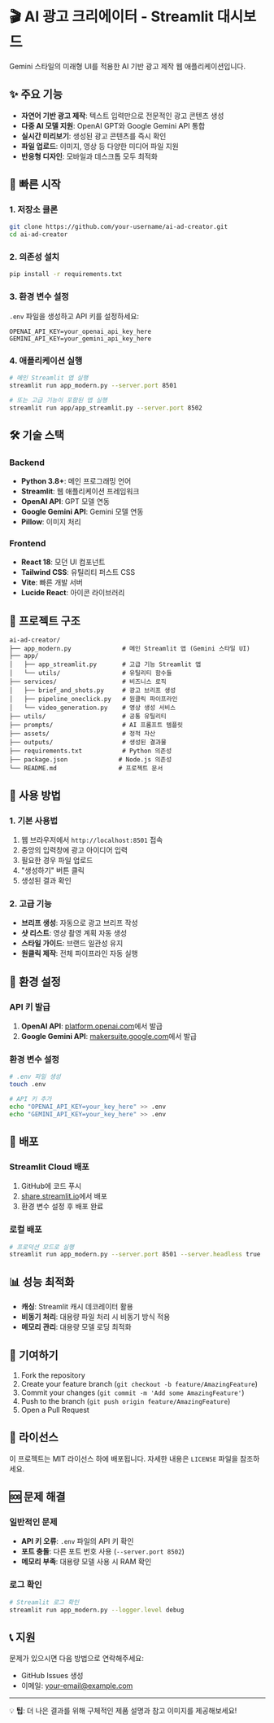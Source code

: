 # 🎬 AI 광고 크리에이터 - Streamlit 대시보드

Gemini 스타일의 미래형 UI를 적용한 AI 기반 광고 제작 웹 애플리케이션입니다.

## ✨ 주요 기능

- **자연어 기반 광고 제작**: 텍스트 입력만으로 전문적인 광고 콘텐츠 생성
- **다중 AI 모델 지원**: OpenAI GPT와 Google Gemini API 통합
- **실시간 미리보기**: 생성된 광고 콘텐츠를 즉시 확인
- **파일 업로드**: 이미지, 영상 등 다양한 미디어 파일 지원
- **반응형 디자인**: 모바일과 데스크톱 모두 최적화

## 🚀 빠른 시작

### 1. 저장소 클론
```bash
git clone https://github.com/your-username/ai-ad-creator.git
cd ai-ad-creator
```

### 2. 의존성 설치
```bash
pip install -r requirements.txt
```

### 3. 환경 변수 설정
`.env` 파일을 생성하고 API 키를 설정하세요:
```env
OPENAI_API_KEY=your_openai_api_key_here
GEMINI_API_KEY=your_gemini_api_key_here
```

### 4. 애플리케이션 실행
```bash
# 메인 Streamlit 앱 실행
streamlit run app_modern.py --server.port 8501

# 또는 고급 기능이 포함된 앱 실행
streamlit run app/app_streamlit.py --server.port 8502
```

## 🛠 기술 스택

### Backend
- **Python 3.8+**: 메인 프로그래밍 언어
- **Streamlit**: 웹 애플리케이션 프레임워크
- **OpenAI API**: GPT 모델 연동
- **Google Gemini API**: Gemini 모델 연동
- **Pillow**: 이미지 처리

### Frontend
- **React 18**: 모던 UI 컴포넌트
- **Tailwind CSS**: 유틸리티 퍼스트 CSS
- **Vite**: 빠른 개발 서버
- **Lucide React**: 아이콘 라이브러리

## 📁 프로젝트 구조

```
ai-ad-creator/
├── app_modern.py              # 메인 Streamlit 앱 (Gemini 스타일 UI)
├── app/
│   ├── app_streamlit.py       # 고급 기능 Streamlit 앱
│   └── utils/                 # 유틸리티 함수들
├── services/                  # 비즈니스 로직
│   ├── brief_and_shots.py     # 광고 브리프 생성
│   ├── pipeline_oneclick.py   # 원클릭 파이프라인
│   └── video_generation.py    # 영상 생성 서비스
├── utils/                     # 공통 유틸리티
├── prompts/                   # AI 프롬프트 템플릿
├── assets/                    # 정적 자산
├── outputs/                   # 생성된 결과물
├── requirements.txt           # Python 의존성
├── package.json              # Node.js 의존성
└── README.md                 # 프로젝트 문서
```

## 🎯 사용 방법

### 1. 기본 사용법
1. 웹 브라우저에서 `http://localhost:8501` 접속
2. 중앙의 입력창에 광고 아이디어 입력
3. 필요한 경우 파일 업로드
4. "생성하기" 버튼 클릭
5. 생성된 결과 확인

### 2. 고급 기능
- **브리프 생성**: 자동으로 광고 브리프 작성
- **샷 리스트**: 영상 촬영 계획 자동 생성
- **스타일 가이드**: 브랜드 일관성 유지
- **원클릭 제작**: 전체 파이프라인 자동 실행

## 🔧 환경 설정

### API 키 발급
1. **OpenAI API**: [platform.openai.com](https://platform.openai.com)에서 발급
2. **Google Gemini API**: [makersuite.google.com](https://makersuite.google.com)에서 발급

### 환경 변수 설정
```bash
# .env 파일 생성
touch .env

# API 키 추가
echo "OPENAI_API_KEY=your_key_here" >> .env
echo "GEMINI_API_KEY=your_key_here" >> .env
```

## 🚀 배포

### Streamlit Cloud 배포
1. GitHub에 코드 푸시
2. [share.streamlit.io](https://share.streamlit.io)에서 배포
3. 환경 변수 설정 후 배포 완료

### 로컬 배포
```bash
# 프로덕션 모드로 실행
streamlit run app_modern.py --server.port 8501 --server.headless true
```

## 📊 성능 최적화

- **캐싱**: Streamlit 캐시 데코레이터 활용
- **비동기 처리**: 대용량 파일 처리 시 비동기 방식 적용
- **메모리 관리**: 대용량 모델 로딩 최적화

## 🤝 기여하기

1. Fork the repository
2. Create your feature branch (`git checkout -b feature/AmazingFeature`)
3. Commit your changes (`git commit -m 'Add some AmazingFeature'`)
4. Push to the branch (`git push origin feature/AmazingFeature`)
5. Open a Pull Request

## 📝 라이선스

이 프로젝트는 MIT 라이선스 하에 배포됩니다. 자세한 내용은 `LICENSE` 파일을 참조하세요.

## 🆘 문제 해결

### 일반적인 문제
- **API 키 오류**: `.env` 파일의 API 키 확인
- **포트 충돌**: 다른 포트 번호 사용 (`--server.port 8502`)
- **메모리 부족**: 대용량 모델 사용 시 RAM 확인

### 로그 확인
```bash
# Streamlit 로그 확인
streamlit run app_modern.py --logger.level debug
```

## 📞 지원

문제가 있으시면 다음 방법으로 연락해주세요:
- GitHub Issues 생성
- 이메일: your-email@example.com

---

💡 **팁**: 더 나은 결과를 위해 구체적인 제품 설명과 참고 이미지를 제공해보세요!